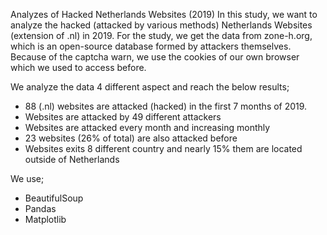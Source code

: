 Analyzes of Hacked Netherlands Websites (2019)
In this study, we want to analyze the hacked (attacked by various methods) Netherlands Websites (extension of .nl) in 2019. For the study, we get the data from zone-h.org, which is an open-source database formed by attackers themselves. Because of the captcha warn, we use the cookies of our own browser which we used to access before.

We analyze the data 4 different aspect and reach the below results;

- 88 (.nl) websites are attacked (hacked) in the first 7 months of 2019.
- Websites are attacked by 49 different attackers
- Websites are attacked every month and increasing monthly
- 23 websites (26% of total) are also attacked before
- Websites exits 8 different country and nearly 15% them are located outside of Netherlands

We use;
- BeautifulSoup
- Pandas
- Matplotlib

